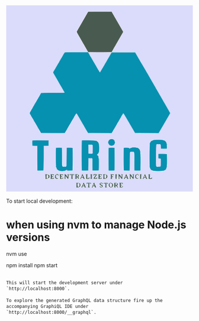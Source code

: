 [![banner](https://raw.githubusercontent.com/sudhanshu-shukla-git/market/main/src/images/logo.svg)](https://turingdatamart.vercel.app/)

To start local development:

# when using nvm to manage Node.js versions

nvm use

npm install
npm start

```

This will start the development server under
`http://localhost:8000`.

To explore the generated GraphQL data structure fire up the accompanying GraphiQL IDE under
`http://localhost:8000/__graphql`.


```
